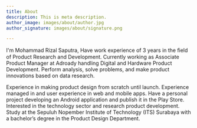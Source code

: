 ```yaml
---
title: About
description: This is meta description.
author_image: images/about/author.jpg
author_signature: images/about/signature.png

---
```

I'm Mohammad Rizal Saputra, Have work experience of 3 years in the ﬁeld of Product Research and Development. Currently working as Associate Product Manager at Adroady handling Digital and Hardware Product Development. Perform analysis, solve problems, and make product innovations based on data research. 

Experience in making product design from scratch until launch. Experience managed in and user experience in web and mobile apps. Have a personal project developing an Android application and publish it in the Play Store. Interested in the technology sector and research product development. Study at the Sepuluh Nopember Institute of Technology (ITS) Surabaya with a bachelor’s degree in the Product Design Department.
